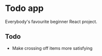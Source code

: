 # Todo app

Everybody's favourite beginner React project.

## Todo

- Make crossing off items more satisfying
